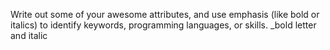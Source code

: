 Write out some of your awesome attributes, and use emphasis (like bold or italics) to identify keywords, programming languages, or skills. 
_bold letter and italic
